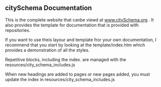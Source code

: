 ## citySchema Documentation

This is the complete website that canbe viewd at www.citySchema.org .
It also provides the template for documentation that is provided with repositories.

If you want to use theis layour and template fror your own documentation, I recommend that you start by looking at the template/index.htm which provides a demonstration of all the styles. 

Repetitive blocks, including the index.  are managed with the resources/city_schema_includes.js

When new headings are added to pages or new pages added, you must update the index in resources/city_schema_includes.js
